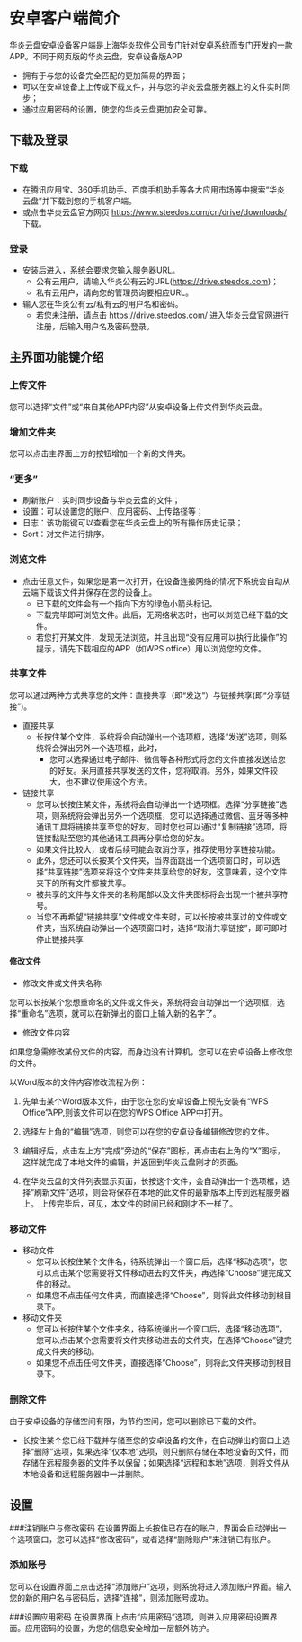 # 安卓客户端简介
华炎云盘安卓设备客户端是上海华炎软件公司专门针对安卓系统而专门开发的一款APP。不同于网页版的华炎云盘，安卓设备版APP
- 拥有于与您的设备完全匹配的更加简易的界面；
- 可以在安卓设备上上传或下载文件，并与您的华炎云盘服务器上的文件实时同步；
- 通过应用密码的设置，使您的华炎云盘更加安全可靠。

## 下载及登录
### 下载
- 在腾讯应用宝、360手机助手、百度手机助手等各大应用市场等中搜索“华炎云盘”并下载到您的手机客户端。
- 或点击华炎云盘官方网页 https://www.steedos.com/cn/drive/downloads/ 下载。

### 登录
- 安装后进入，系统会要求您输入服务器URL。
  - 公有云用户，请输入华炎公有云的URL(https://drive.steedos.com)；
  - 私有云用户，请向您的管理员询要相应URL。
- 输入您在华炎公有云/私有云的用户名和密码。
  - 若您未注册，请点击 https://drive.steedos.com/ 进入华炎云盘官网进行注册，后输入用户名及密码登录。

## 主界面功能键介绍
### 上传文件
您可以选择“文件”或“来自其他APP内容”从安卓设备上传文件到华炎云盘。

### 增加文件夹
您可以点击主界面上方的按钮增加一个新的文件夹。

### “更多”
- 刷新账户：实时同步设备与华炎云盘的文件；
- 设置：可以设置您的账户、应用密码、上传路径等；
- 日志：该功能键可以查看您在华炎云盘上的所有操作历史记录；
- Sort：对文件进行排序。

### 浏览文件
- 点击任意文件，如果您是第一次打开，在设备连接网络的情况下系统会自动从云端下载该文件并保存在您的设备上。
  - 已下载的文件会有一个指向下方的绿色小箭头标记。
  - 下载完毕即可浏览文件。此后，无网络状态时，也可以浏览已经下载的文件。
  - 若您打开某文件，发现无法浏览，并且出现“没有应用可以执行此操作”的提示，请先下载相应的APP（如WPS office）用以浏览您的文件。

### 共享文件
您可以通过两种方式共享您的文件：直接共享（即“发送”）与链接共享(即“分享链接”)。
- 直接共享
  - 长按住某个文件，系统将会自动弹出一个选项框，选择“发送”选项，则系统将会弹出另外一个选项框，此时，
    - 您可以选择通过电子邮件、微信等各种形式将您的文件直接发送给您的好友。采用直接共享发送的文件，您将取消。另外，如果文件较大，也不建议使用这个方法。
- 链接共享
  - 您可以长按住某文件，系统将会自动弹出一个选项框。选择“分享链接”选项，则系统将会弹出另外一个选项框，您可以选择通过微信、蓝牙等多种通讯工具将链接共享至您的好友。同时您也可以通过“复制链接”选项，将链接黏贴至您的其他通讯工具再分享给您的好友。
  - 如果文件比较大，或者后续可能会取消分享，推荐使用分享链接功能。
  - 此外，您还可以长按某个文件夹，当界面跳出一个选项窗口时，可以选择“共享链接”选项来将这个文件夹共享给您的好友，这意味着，这个文件夹下的所有文件都被共享。 
  - 被共享的文件与文件夹的名称尾部以及文件夹图标将会出现一个被共享符号。
  - 当您不再希望“链接共享”文件或文件夹时，可以长按被共享过的文件或文件夹，当系统自动弹出一个选项窗口时，选择“取消共享链接”，即可即时停止链接共享

#### 修改文件
- 修改文件或文件夹名称

您可以长按某个您想重命名的文件或文件夹，系统将会自动弹出一个选项框，选择“重命名”选项，就可以在新弹出的窗口上输入新的名字了。
- 修改文件内容

如果您急需修改某份文件的内容，而身边没有计算机，您可以在安卓设备上修改您的文件。

以Word版本的文件内容修改流程为例：
1. 先单击某个Word版本文件，由于您在您的安卓设备上预先安装有“WPS Office”APP,则该文件可以在您的WPS Office APP中打开。

2. 选择左上角的“编辑”选项，则您可以在您的安卓设备编辑修改您的文件。 

3. 编辑好后，点击左上方“完成”旁边的“保存”图标，再点击右上角的“X”图标，这样就完成了本地文件的编辑，并返回到华炎云盘刚才的页面。

4. 在华炎云盘的文件列表显示页面，长按这个文件，会自动弹出一个选项框，选择“刷新文件”选项，则会将保存在本地的此文件的最新版本上传到远程服务器上。
上传完毕后，可见，本文件的时间已经和刚才不一样了。

### 移动文件
- 移动文件
  - 您可以长按住某个文件名，待系统弹出一个窗口后，选择“移动选项”，您可以点击某个您需要将文件移动进去的文件夹，再选择“Choose”键完成文件的移动。
  - 如果您不点击任何文件夹，而直接选择“Choose”，则将此文件移动到根目录下。
- 移动文件夹
  - 您可以长按住某个文件夹名，待系统弹出一个窗口后，选择“移动选项”，您可以点击某个您需要将文件夹移动进去的文件夹，在选择“Choose”键完成文件夹的移动。
  - 如果您不点击任何文件夹，直接选择“Choose”，则将此文件夹移动到根目录下。

### 删除文件
由于安卓设备的存储空间有限，为节约空间，您可以删除已下载的文件。
- 长按住某个您已经下载并存储至您的安卓设备的文件，在自动弹出的窗口上选择“删除”选项，如果选择“仅本地”选项，则只删除存储在本地设备的文件，而存储在远程服务器的文件予以保留；如果选择“远程和本地”选项，则将文件从本地设备和远程服务器中一并删除。  

## 设置

###注销账户与修改密码
在设置界面上长按住已存在的账户，界面会自动弹出一个选项窗口，您可以选择“修改密码”，或者选择“删除账户”来注销已有账户。

### 添加账号
您可以在设置界面上点击选择“添加账户”选项，则系统将进入添加账户界面。输入您的新的用户名与密码后，选择“连接”，则添加账号成功。

###设置应用密码
在设置界面上点击“应用密码”选项，则进入应用密码设置界面。应用密码的设置，为您的信息安全增加一层额外防护。


